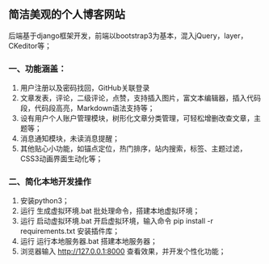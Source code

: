 ## 简洁美观的个人博客网站
后端基于django框架开发，前端以bootstrap3为基本，混入jQuery，layer，CKeditor等；

### 一、功能涵盖：
1. 用户注册以及密码找回，GitHub关联登录
2. 文章发表，评论，二级评论，点赞，支持插入图片，富文本编辑器，插入代码段，代码段高亮，Markdown语法支持等；
3. 设有用户个人账户管理模块，树形化文章分类管理，可轻松增删改查文章，主题等；
4. 消息通知模块，未读消息提醒；
5. 其他贴心小功能，如锚点定位，热门排序，站内搜索，标签、主题过滤，CSS3动画界面生动化等；

### 二、简化本地开发操作
1. 安装python3；
2. 运行 生成虚拟环境.bat 批处理命令，搭建本地虚拟环境；
3. 运行 启动虚拟环境.bat 开启虚拟环境，输入命令 pip install -r requirements.txt 安装插件库；
4. 运行 运行本地服务器.bat 搭建本地服务器；
5. 浏览器输入 http://127.0.0.1:8000 查看效果，并开发个性化功能；
